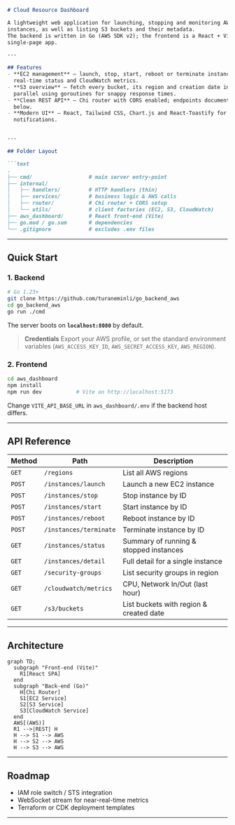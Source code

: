 ````markdown
# Cloud Resource Dashboard

A lightweight web application for launching, stopping and monitoring AWS EC2
instances, as well as listing S3 buckets and their metadata.  
The backend is written in Go (AWS SDK v2); the frontend is a React + Vite
single-page app.

---

## Features
- **EC2 management** – launch, stop, start, reboot or terminate instances; view
  real-time status and CloudWatch metrics.  
- **S3 overview** – fetch every bucket, its region and creation date in
  parallel using goroutines for snappy response times.  
- **Clean REST API** – Chi router with CORS enabled; endpoints documented
  below.  
- **Modern UI** – React, Tailwind CSS, Chart.js and React-Toastify for
  notifications.  


---

## Folder Layout

```text
.
├── cmd/                  # main server entry-point
├── internal/
│   ├── handlers/         # HTTP handlers (thin)
│   ├── services/         # business logic & AWS calls
│   ├── router/           # Chi router + CORS setup
│   └── utils/            # client factories (EC2, S3, CloudWatch)
├── aws_dashboard/        # React front-end (Vite)
├── go.mod / go.sum       # dependencies
└── .gitignore            # excludes .env files
````

---

## Quick Start

### 1. Backend

```bash
# Go 1.23+
git clone https://github.com/turaneminli/go_backend_aws
cd go_backend_aws
go run ./cmd
```

The server boots on **`localhost:8080`** by default.

> **Credentials**
> Export your AWS profile, or set the standard environment variables
> (`AWS_ACCESS_KEY_ID`, `AWS_SECRET_ACCESS_KEY`, `AWS_REGION`).

### 2. Frontend

```bash
cd aws_dashboard
npm install
npm run dev           # Vite on http://localhost:5173
```

Change `VITE_API_BASE_URL` in `aws_dashboard/.env` if the backend host differs.

---

## API Reference

| Method | Path                   | Description                             |
| ------ | ---------------------- | --------------------------------------- |
| `GET`  | `/regions`             | List all AWS regions                    |
| `POST` | `/instances/launch`    | Launch a new EC2 instance               |
| `POST` | `/instances/stop`      | Stop instance by ID                     |
| `POST` | `/instances/start`     | Start instance by ID                    |
| `POST` | `/instances/reboot`    | Reboot instance by ID                   |
| `POST` | `/instances/terminate` | Terminate instance by ID                |
| `GET`  | `/instances/status`    | Summary of running & stopped instances  |
| `GET`  | `/instances/detail`    | Full detail for a single instance       |
| `GET`  | `/security-groups`     | List security groups in region          |
| `GET`  | `/cloudwatch/metrics`  | CPU, Network In/Out (last hour)         |
| `GET`  | `/s3/buckets`          | List buckets with region & created date |

---

## Architecture

```mermaid
graph TD;
  subgraph "Front-end (Vite)"
    R1[React SPA]
  end
  subgraph "Back-end (Go)"
    H[Chi Router]
    S1[EC2 Service]
    S2[S3 Service]
    S3[CloudWatch Service]
  end
  AWS[(AWS)]
  R1 -->|REST| H
  H --> S1 --> AWS
  H --> S2 --> AWS
  H --> S3 --> AWS
```

---

## Roadmap

* IAM role switch / STS integration
* WebSocket stream for near-real-time metrics
* Terraform or CDK deployment templates

---


